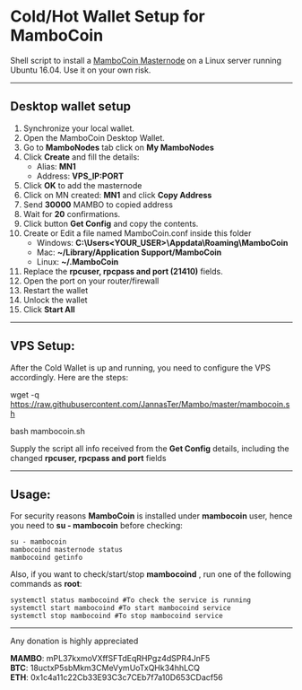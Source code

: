 # Cold/Hot Wallet Setup for MamboCoin
Shell script to install a [MamboCoin Masternode](http://mambocoin.com) on a Linux server running Ubuntu 16.04. Use it on your own risk.

***

## Desktop wallet setup  

1.  Synchronize your local wallet.
2.  Open the MamboCoin Desktop Wallet.  
3.  Go to **MamboNodes** tab click on **My MamboNodes**
4.  Click **Create** and fill the details:  
    * Alias: **MN1**  
    * Address: **VPS_IP:PORT**  
5.  Click **OK** to add the masternode
6.  Click on MN created: **MN1** and click **Copy Address** 
7.  Send **30000** MAMBO to copied address
8.  Wait for **20** confirmations.
9.  Click button **Get Config** and copy the contents.
10. Create or Edit a file named MamboCoin.conf inside this folder
    * Windows:  **C:\Users<YOUR_USER>\Appdata\Roaming\MamboCoin**  
    * Mac:      **~/Library/Application Support/MamboCoin** 
    * Linux:    **~/.MamboCoin**
11. Replace the **rpcuser, rpcpass and port (21410)** fields.
12. Open the port on your router/firewall
13. Restart the wallet
14. Unlock the wallet
15.  Click **Start All** 

***

## VPS Setup:  

After the Cold Wallet is up and running, you need to configure the VPS accordingly. Here are the steps:

wget -q https://raw.githubusercontent.com/JannasTer/Mambo/master/mambocoin.sh

bash mambocoin.sh

Supply the script all info received from the **Get Config** details, including the changed **rpcuser, rpcpass and port** fields

***

## Usage:  

For security reasons **MamboCoin** is installed under **mambocoin** user, hence you need to **su - mambocoin** before checking:    

```
su - mambocoin
mambocoind masternode status
mambocoind getinfo
```  
Also, if you want to check/start/stop **mambocoind** , run one of the following commands as **root**:
```
systemctl status mambocoind #To check the service is running  
systemctl start mambocoind #To start mambocoind service  
systemctl stop mambocoind #To stop mambocoind service  
```


***

  
Any donation is highly appreciated  

**MAMBO**: mPL37kxmoVXffSFTdEqRHPgz4dSPR4JnF5   
**BTC**: 18uctxP5sbMkm3CMeVymUoTxQHk34hhLCQ  
**ETH**: 0x1c4a11c22Cb33E93C3c7CEb7f7a10D653CDacf56  

